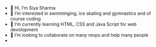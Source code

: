 - 👋 Hi, I’m Siya Sharma
- 👀 I’m interested in swmminging, ice skating and gymnastics and of course coding
- 🌱 I’m currently learning HTML, CSS and Java Script for web devolopment
- 💞️ I’m looking to collaborate on many reops and help many people
-

<!---
1020398/1020398 is a ✨ special ✨ repository because its `README.md` (this file) appears on your GitHub profile.
You can click the Preview link to take a look at your changes.
--->
